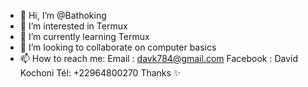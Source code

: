 - 👋 Hi, I’m @Bathoking
- 👀 I’m interested in Termux
- 🌱 I’m currently learning Termux
- 💞️ I’m looking to collaborate on computer basics
- 📫 How to reach me: 
Email : davk784@gmail.com 
Facebook : David Kochoni
Tél: +22964800270
Thanks ✨
<!---
Bathoking/Bathoking is a ✨ special ✨ repository because its `README.md` (this file) appears on your GitHub profile.
You can click the Preview link to take a look at your changes.
--->
